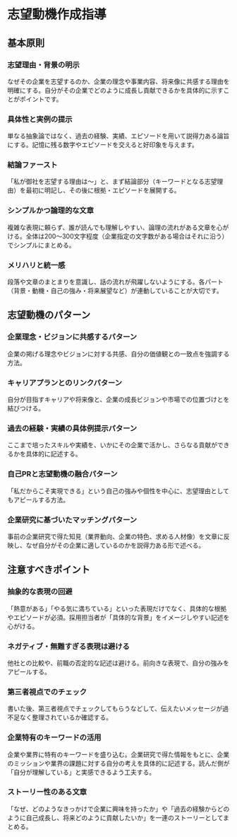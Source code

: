 # 志望動機作成指導

## 基本原則

### 志望理由・背景の明示
なぜその企業を志望するのか、企業の理念や事業内容、将来像に共感する理由を明確にする。自分がその企業でどのように成長し貢献できるかを具体的に示すことがポイントです。

### 具体性と実例の提示
単なる抽象論ではなく、過去の経験、実績、エピソードを用いて説得力ある論旨にする。記憶に残る数字やエピソードを交えると好印象を与えます。

### 結論ファースト
「私が御社を志望する理由は～」と、まず結論部分（キーワードとなる志望理由）を最初に明記し、その後に根拠・エピソードを展開する。

### シンプルかつ論理的な文章
複雑な表現に頼らず、誰が読んでも理解しやすい、論理の流れがある文章を心がける。全体は200～300文字程度（企業指定の文字数がある場合はそれに沿う）でシンプルにまとめる。

### メリハリと統一感
段落や文章のまとまりを意識し、話の流れが飛躍しないようにする。各パート（背景・動機・自己の強み・将来展望など）が連動していることが大切です。

## 志望動機のパターン

### 企業理念・ビジョンに共感するパターン
企業の掲げる理念やビジョンに対する共感、自分の価値観との一致点を強調する方法。

### キャリアプランとのリンクパターン
自分が目指すキャリアや将来像と、企業の成長ビジョンや市場での位置づけとを結びつける。

### 過去の経験・実績の具体例提示パターン
ここまで培ったスキルや実績を、いかにその企業で活かし、さらなる貢献ができるかを具体的に記述する。

### 自己PRと志望動機の融合パターン
「私だからこそ実現できる」という自己の強みや個性を中心に、志望理由としてもアピールする方法。

### 企業研究に基づいたマッチングパターン
事前の企業研究で得た知見（業界動向、企業の特色、求める人材像）を文章に反映し、なぜ自分がその企業に適しているのかを説得力ある形で述べる。

## 注意すべきポイント

### 抽象的な表現の回避
「熱意がある」「やる気に満ちている」といった表現だけでなく、具体的な根拠やエピソードが必須。採用担当者が「具体的な背景」をイメージしやすい記述を心がける。

### ネガティブ・無難すぎる表現は避ける
他社との比較や、前職の否定的な記述は避ける。前向きな表現で、自分の強みをアピールする。

### 第三者視点でのチェック
書いた後、第三者視点でチェックしてもらうなどして、伝えたいメッセージが過不足なく整理されているか確認する。

### 企業特有のキーワードの活用
企業や業界に特有のキーワードを盛り込む。企業研究で得た情報をもとに、企業のミッションや業界の課題に対する自分の考えを具体的に記述する。読んだ側が「自分が理解している」と実感できるよう工夫する。

### ストーリー性のある文章
「なぜ、どのようなきっかけで企業に興味を持ったか」や「過去の経験からどのように自己成長し、将来どのように貢献したいか」を一連のストーリーとしてまとめる。
